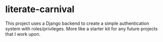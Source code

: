 # literate-carnival
This project uses a Django backend to create a simple authentication system with roles/privileges. More like a starter kit for any future projects that I work upon.
